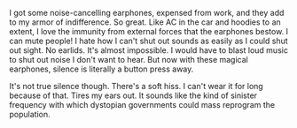 I got some noise-cancelling earphones, expensed from work, and they add to my armor of indifference. So great. Like AC in the car and hoodies to an extent, I love the immunity from external forces that the earphones bestow. I can mute people! I hate how I can't shut out sounds as easily as I could shut out sight. No earlids. It's almost impossible. I would have to blast loud music to shut out noise I don't want to hear. But now with these magical earphones, silence is literally a button press away.

It's not true silence though. There's a soft hiss. I can't wear it for long because of that. Tires my ears out. It sounds like the kind of sinister frequency with which dystopian governments could mass reprogram the population.
